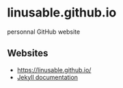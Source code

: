 # linusable.github.io
personnal GitHub website
## Websites
* https://linusable.github.io/
* [Jekyll documentation](https://jekyllrb.com/docs/home/)
